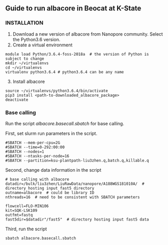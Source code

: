 ## Guide to run albacore in Beocat at K-State
### INSTALLATION
1. Download a new version of albacore from Nanopore community. Select the Python3.6 version.
2. Create a virtual environment
```
module load Python/3.6.4-foss-2018a  # the version of Python is subject to change
mkdir ~/virtualenvs
cd ~/virtualenvs
virtualenv python3.6.4 # python3.6.4 can be any name
```
3. Install albacore
```
source ~/virtualenvs/python3.6.4/bin/activate
pip3 install <path-to-downloaded_albacore_package>
deactivate
```
### Base calling
Run the script *albacore.basecall.sbatch* for base calling.

First, set slurm run parameters in the script.
```
#SBATCH --mem-per-cpu=2G
#SBATCH --time=0-292:00:00
#SBATCH --nodes=1
#SBATCH --ntasks-per-node=16
#SBATCH --partition=ksu-plantpath-liu3zhen.q,batch.q,killable.q
```

Second, change data information in the script
```
# base calling with albacore
datadir=/bulk/liu3zhen/LiuRawData/nanopore/A188WGS181010A/  # directory hosting input fast5 directory
outname=albacore  # could be library ID
nthreads=16  # need to be consistent with SBATCH parameters

flowcell=FLO-MIN106
kit=SQK-LSK109
outfmt=fastq
fast5dir=$datadir"/fast5"  # directory hosting input fast5 data
```

Third, run the script
```
sbatch albacore.basecall.sbatch
```
